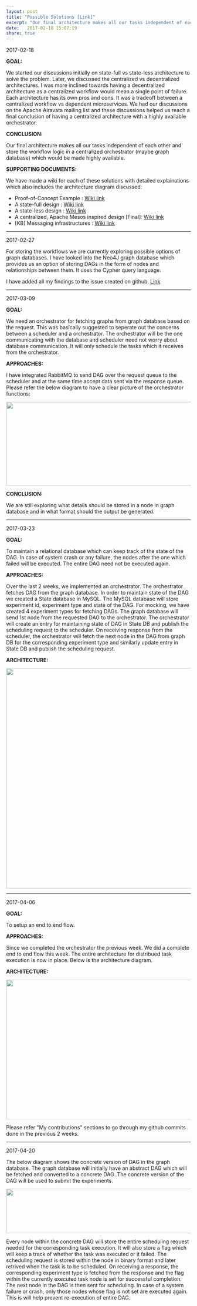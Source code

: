 ```yaml
---
layout: post
title: "Possible Solutions [Link]"
excerpt: "Our final architecture makes all our tasks independent of each other and store the workflow logic in a centralized orchestrator (maybe graph database) which would be made highly available."
date:   2017-02-18 15:07:19
share: true
---
```

2017-02-18

<b>GOAL:</b>    

We started our discussions initially on state-full vs state-less architecture to solve the problem. Later, we discussed the centralized vs decentralized architectures. I was more inclined towards having a decentralized architecture as a centralized workflow would mean a single point of failure. Each architecture has its own pros and cons. It was a tradeoff between a centralized workflow vs dependent microservices. We had our discussions on the Apache Airavata mailing list and these discussions helped us reach a final conclusion of having a centralized architecture with a highly available orchestrator.   

<b>CONCLUSION:</b>    

Our final architecture makes all our tasks independent of each other and store the workflow logic in a centralized orchestrator (maybe graph database) which would be made highly available.

<b>SUPPORTING DOCUMENTS:</b>    

We have made a wiki for each of these solutions with detailed explainations which also includes the architecture diagram discussed:   
    
* Proof-of-Concept Example : [Wiki link](https://github.com/airavata-courses/spring17-workload-management/wiki/Test-Example-&-Possible-Solutions)
* A state-full design : [Wiki link](https://github.com/airavata-courses/spring17-workload-management/wiki/1.-A-state-full-design-for-workload-management)
* A state-less design : [Wiki link](https://github.com/airavata-courses/spring17-workload-management/wiki/2.-A-state-less-design-for-workload-management)
* A centralized, Apache Mesos inspired design [Final]: [Wiki link](https://github.com/airavata-courses/spring17-workload-management/wiki/%5BFinal%5D-Centralized-architecture-for-workload-management)
* [KB] Messaging infrastructures : [Wiki link](https://github.com/airavata-courses/spring17-workload-management/wiki/Messaging-infrastructures)         
      
---    
2017-02-27     

For storing the workflows we are currently exploring possible options of graph databases. 
I have looked into the Neo4J graph database which provides us an option of storing DAGs in the form of nodes and relationships between them. It uses the Cypher query language.

I have added all my findings to the issue created on github. [Link](https://github.com/airavata-courses/spring17-workload-management/issues/3)

---
2017-03-09   
    
<b>GOAL:</b> 

We need an orchestrator for fetching graphs from graph database based on the request. This was basically suggested to seperate out the concerns between a scheduler and a orchestrator. The orchestrator will be the one communicating with the database and scheduler need not worry about database communication. It will only schedule the tasks which it receives from the orchestrator.     

<b>APPROACHES:</b>   

I have integrated RabbitMQ to send DAG over the request queue to the scheduler and at the same time accept data sent via the response queue. Please refer the below diagram to have a clear picture of the orchestrator functions:    

<p align="center">
  <img src="../../../orchestrator.png" width="450" style="height: 228px; width: 600px;">
</p>     

<b>CONCLUSION:</b>    

We are still exploring what details should be stored in a node in graph database and in what format should the output be generated.

---
2017-03-23   
    
<b>GOAL:</b>     

To maintain a relational database which can keep track of the state of the DAG. In case of system crash or any failure, the nodes after the one which failed will be executed. The entire DAG need not be executed again.    

<b>APPROACHES:</b>    

Over the last 2 weeks, we implemented an orchestrator. The orchestrator fetches DAG from the graph database. In order to maintain state of the DAG we created a State database in MySQL. The MySQL database will store experiment id, experiment type and state of the DAG. For mocking, we have created 4 experiment types for fetching DAGs. The graph database will send 1st node from the requested DAG to the orchestrator. The orchestrator will create an entry for maintaining state of DAG in State DB and publish the scheduling request to the scheduler. On receiving response from the scheduler, the orchestrator will fetch the next node in the DAG from graph DB for the corresponding experiment type and similarly update entry in State DB and publish the scheduling request.    

<b>ARCHITECTURE:</b>    

<p align="center">
  <img src="../../../orchestratorWithDB.png" width="450" style="width: 600px !important;"/>
</p>

---
2017-04-06    

<b>GOAL:</b>   

To setup an end to end flow. 

<b>APPROACHES:</b>   
     
Since we completed the orchestrator the previous week. We did a complete end to end flow this week.
The entire architecture for distribued task execution is now in place. Below is the architecture diagram.    

<b>ARCHITECTURE:</b>    

<p align="center">
  <img src="../../../architecture.png" style="height: 380px !important;
    width: 900px !important;">
</p>
     
Please refer "My contributions" sections to go through my github commits done in the previous 2 weeks.     

---
2017-04-20    

The below diagram shows the concrete version of DAG in the graph database. The graph database will initially have an abstract DAG which will be fetched and converted to a concrete DAG. The concrete version of the DAG will be used to submit the experiments.    

<p align="center">
  <img src="../../../DAG.png" style="height: 121px !important;
    width: 685px !important;">
</p>
    
Every node within the concrete DAG will store the entire scheduling request needed for the corresponding task execution. It will also store a flag which will keep a track of whether the task was executed or it failed. The scheduling request is stored within the node in binary format and later retrived when the task is to be scheduled. On receiving a response, the corresponding experiment type is fetched from the response and the flag within the currently executed task node is set for successful completion. The next node in the DAG is then sent for scheduling. In case of a system failure or crash, only those nodes whose flag is not set are executed again. This is will help prevent re-execution of entire DAG.   


